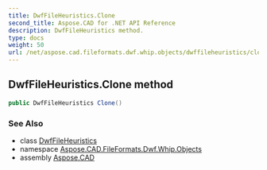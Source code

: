 ```yaml
---
title: DwfFileHeuristics.Clone
second_title: Aspose.CAD for .NET API Reference
description: DwfFileHeuristics method. 
type: docs
weight: 50
url: /net/aspose.cad.fileformats.dwf.whip.objects/dwffileheuristics/clone/
---
```

## DwfFileHeuristics.Clone method

```csharp
public DwfFileHeuristics Clone()
```

### See Also

* class [DwfFileHeuristics](../)
* namespace [Aspose.CAD.FileFormats.Dwf.Whip.Objects](../../dwffileheuristics/)
* assembly [Aspose.CAD](../../../)


